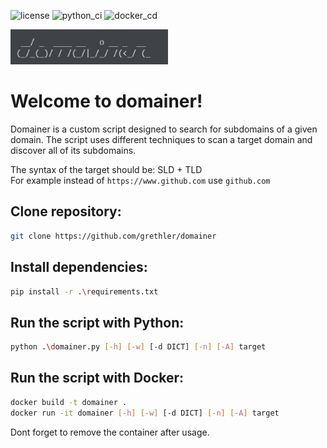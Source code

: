![license](https://img.shields.io/badge/License-GNU_GPLv3-blue)
![python_ci](https://github.com/delsyst0m/domainer/actions/workflows/python.yml/badge.svg)
![docker_cd](https://github.com/delsyst0m/domainer/actions/workflows/docker.yml/badge.svg)

<img src="./domainer.png" width="50%">

# Welcome to domainer!

Domainer is a custom script designed to search for subdomains of a given domain. 
The script uses different techniques to scan a target domain and discover all of its subdomains. 

The syntax of the target should be: SLD + TLD \
For example instead of `https://www.github.com` use `github.com`

## Clone repository:
```bash
git clone https://github.com/grethler/domainer
```

## Install dependencies:
```bash
pip install -r .\requirements.txt
```

## Run the script with Python:
```bash
python .\domainer.py [-h] [-w] [-d DICT] [-n] [-A] target
```

## Run the script with Docker:
```bash
docker build -t domainer .
docker run -it domainer [-h] [-w] [-d DICT] [-n] [-A] target
```
Dont forget to remove the container after usage.